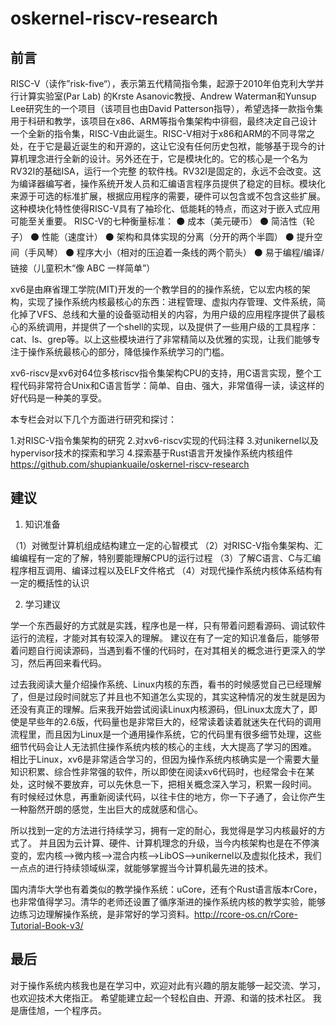 # oskernel-riscv-research

## 前言

RISC-V（读作”risk-five“），表示第五代精简指令集，起源于2010年伯克利大学并行计算实验室(Par Lab) 的Krste Asanovic教授、Andrew Waterman和Yunsup Lee研究生的一个项目（该项目也由David Patterson指导），希望选择一款指令集用于科研和教学，该项目在x86、ARM等指令集架构中徘徊，最终决定自己设计一个全新的指令集，RISC-V由此诞生。RISC-V相对于x86和ARM的不同寻常之处，在于它是最近诞生的和开源的，这让它没有任何历史包袱，能够基于现今的计算机理念进行全新的设计。另外还在于，它是模块化的。它的核心是一个名为RV32I的基础ISA，运行一个完整
的软件栈。RV32I是固定的，永远不会改变。这为编译器编写者，操作系统开发人员和汇编语言程序员提供了稳定的目标。模块化来源于可选的标准扩展，根据应用程序的需要，硬件可以包含或不包含这些扩展。这种模块化特性使得RISC-V具有了袖珍化、低能耗的特点，而这对于嵌入式应用可能至关重要。
RISC-V的七种衡量标准：
⚫ 成本（美元硬币）
⚫ 简洁性（轮子）
⚫ 性能（速度计）
⚫ 架构和具体实现的分离（分开的两个半圆）
⚫ 提升空间（手风琴）
⚫ 程序大小（相对的压迫着一条线的两个箭头）
⚫ 易于编程/编译/链接（儿童积木“像 ABC 一样简单”）

xv6是由麻省理工学院(MIT)开发的一个教学目的的操作系统，它以宏内核的架构，实现了操作系统内核最核心的东西：进程管理、虚拟内存管理、文件系统，简化掉了VFS、总线和大量的设备驱动相关的内容，为用户级的应用程序提供了最核心的系统调用，并提供了一个shell的实现，以及提供了一些用户级的工具程序：cat、ls、grep等。以上这些模块进行了非常精简以及优雅的实现，让我们能够专注于操作系统最核心的部分，降低操作系统学习的门槛。

xv6-riscv是xv6对64位多核riscv指令集架构CPU的支持，用C语言实现，整个工程代码非常符合Unix和C语言哲学：简单、自由、强大，非常值得一读，读这样的好代码是一种美的享受。

本专栏会对以下几个方面进行研究和探讨：

1.对RISC-V指令集架构的研究
2.对xv6-riscv实现的代码注释
3.对unikernel以及hypervisor技术的探索和学习
4.探索基于Rust语言开发操作系统内核组件
https://github.com/shupiankuaile/oskernel-riscv-research

## 建议

1. 知识准备

（1）对微型计算机组成结构建立一定的心智模式
（2）对RISC-V指令集架构、汇编编程有一定的了解，特别要能理解CPU的运行过程
（3）了解C语言、C与汇编程序相互调用、编译过程以及ELF文件格式
（4）对现代操作系统内核体系结构有一定的概括性的认识

2. 学习建议

学一个东西最好的方式就是实践，程序也是一样，只有带着问题看源码、调试软件运行的流程，才能对其有较深入的理解。
建议在有了一定的知识准备后，能够带着问题自行阅读源码，当遇到看不懂的代码时，在对其相关的概念进行更深入的学习，然后再回来看代码。

过去我阅读大量介绍操作系统、Linux内核的东西，看书的时候感觉自己已经理解了，但是过段时间就忘了并且也不知道怎么实现的，其实这种情况的发生就是因为还没有真正的理解。后来我开始尝试阅读Linux内核源码，但Linux太庞大了，即使是早些年的2.6版，代码量也是非常巨大的，经常读着读着就迷失在代码的调用流程里，而且因为Linux是一个通用操作系统，它的代码里有很多细节处理，这些细节代码会让人无法抓住操作系统内核的核心的主线，大大提高了学习的困难。
相比于Linux，xv6是非常适合学习的，但因为操作系统内核确实是一个需要大量知识积累、综合性非常强的软件，所以即使在阅读xv6代码时，也经常会卡在某处，这时候不要放弃，可以先休息一下，把相关概念深入学习，积累一段时间。
有时候经过休息，再重新阅读代码，以往卡住的地方，你一下子通了，会让你产生一种豁然开朗的感觉，生出巨大的成就感和信心。

所以找到一定的方法进行持续学习，拥有一定的耐心，我觉得是学习内核最好的方式了。
并且因为云计算、硬件、计算机理念的升级，当今内核架构也是在不停演变的，宏内核-->微内核-->混合内核-->LibOS-->unikernel以及虚拟化技术，我们一点点的进行持续领域纵深，就能够掌握当今计算机最先进的技术。

国内清华大学也有着类似的教学操作系统：uCore，还有个Rust语言版本rCore，也非常值得学习。清华的老师还设置了循序渐进的操作系统内核的教学实验，能够边练习边理解操作系统，是非常好的学习资料。http://rcore-os.cn/rCore-Tutorial-Book-v3/

## 最后

对于操作系统内核我也是在学习中，欢迎对此有兴趣的朋友能够一起交流、学习，也欢迎技术大佬指正。
希望能建立起一个轻松自由、开源、和谐的技术社区。
我是唐佳旭，一个程序员。
